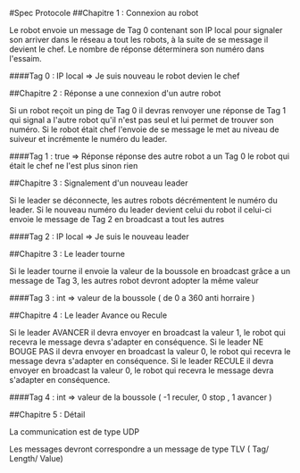 #Spec Protocole
##Chapitre 1 : Connexion au robot

Le robot envoie un message de Tag 0 contenant son IP local pour signaler son arriver dans le réseau a tout les robots, à la suite de se message il devient le chef.
Le nombre de réponse déterminera son numéro dans l'essaim.

####Tag 0 : IP local     => Je suis nouveau  le robot devien le chef

##Chapitre 2 : Réponse a une connexion d'un autre robot

Si un robot reçoit un ping de Tag 0 il devras renvoyer une réponse de Tag 1 qui signal a l'autre robot qu'il n'est pas seul et lui permet de trouver son numéro.
Si le robot était chef l'envoie de se message le met au niveau de suiveur et incrémente le numéro du leader.

####Tag 1 : true        => Réponse réponse des autre robot a un Tag 0     le robot qui était le chef ne l'est plus sinon rien

##Chapitre 3 : Signalement d'un nouveau leader

Si le leader se déconnecte, les autres robots décrémentent le numéro du leader. Si le nouveau numéro du leader devient celui du robot il celui-ci envoie le message de Tag 2 en broadcast a tout les autres
 
####Tag 2 : IP local     => Je suis le nouveau leader

##Chapitre 3 : Le leader tourne 

Si le leader tourne il envoie la valeur de la boussole en broadcast grâce a un message de Tag 3, les autres robot devront adopter la même valeur
 
####Tag 3 : int        => valeur de la boussole ( de 0 a 360 anti horraire )

##Chapitre 4 : Le leader Avance ou Recule

Si le leader AVANCER il devra envoyer en broadcast  la valeur 1, le robot qui recevra le message devra s'adapter en conséquence.
Si le leader NE BOUGE PAS il devra envoyer en broadcast  la valeur 0, le robot qui recevra le message devra s'adapter en conséquence. 
Si le leader RECULE il devra envoyer en broadcast  la valeur 0, le robot qui recevra le message devra s'adapter en conséquence.

####Tag 4 : int        => valeur de la boussole ( -1 reculer, 0 stop , 1 avancer )

##Chapitre 5 : Détail 

La communication  est de type UDP

Les messages devront correspondre a un message de type
TLV ( Tag/ Length/ Value)
